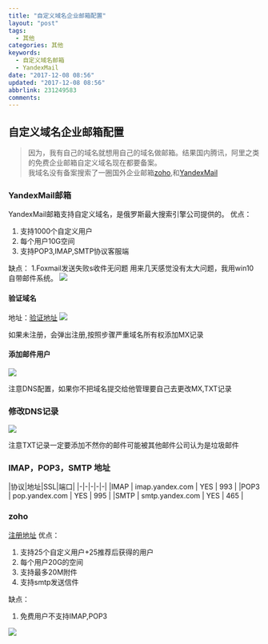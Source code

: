 ```yaml
---
title: "自定义域名企业邮箱配置"
layout: "post"
tags:
  - 其他
categories: 其他
keywords:
  - 自定义域名邮箱
  - YandexMail
date: "2017-12-08 08:56"
updated: "2017-12-08 08:56"
abbrlink: 231249583
comments:
---
```

## 自定义域名企业邮箱配置
>   因为，我有自己的域名就想用自己的域名做邮箱。结果国内腾讯，阿里之类的免费企业邮箱自定义域名现在都要备案。<br/>我域名没有备案搜索了一圈国外企业邮箱[zoho](https://www.zoho.com/mail/),和[YandexMail](https://mail.yandex.com/)
### YandexMail邮箱
 YandexMail邮箱支持自定义域名，是俄罗斯最大搜索引擎公司提供的。
 优点：
 1. 支持1000个自定义用户
 2. 每个用户10G空间
 3. 支持POP3,IMAP,SMTP协议客服端

 缺点：
 1.Foxmail发送失败s收件无问题
 用来几天感觉没有太大问题，我用win10自带邮件系统。
 ![](https://ws1.sinaimg.cn/large/006VAXiDgy1fm94qr1ia5j30vq0acq38.jpg)

 #### 验证域名
 地址：[验证地址](https://domain.yandex.com/domains_add/)
 ![](https://ws1.sinaimg.cn/large/006VAXiDgy1fm97imgiatj30y50dhmyt.jpg)

 如果未注册，会弹出注册,按照步骤严重域名所有权添加MX记录
 #### 添加邮件用户
 ![](https://ws1.sinaimg.cn/large/006VAXiDgy1fm97vb79jwj311r0afgnb.jpg)

 注意DNS配置，如果你不把域名提交给他管理要自己去更改MX,TXT记录
 ### 修改DNS记录
 ![](https://ws1.sinaimg.cn/large/006VAXiDgy1fm97z8kh45j30u80mpq4z.jpg)

 注意TXT记录一定要添加不然你的邮件可能被其他邮件公司认为是垃圾邮件
 ### IMAP，POP3，SMTP 地址
 |协议|地址|SSL|端口|
 |-|-|-|-|-|
|IMAP   | imap.yandex.com  |  YES | 993  |
|POP3   | pop.yandex.com  |  YES |  995 |
|SMTP   | smtp.yandex.com  | YES  | 465  |
### zoho
[注册地址](https://workplace.zoho.com/orgsignup.do?plan=free)
优点：
1. 支持25个自定义用户+25推荐后获得的用户
2. 每个用户20G的空间
3. 支持最多20M附件
4. 支持smtp发送信件

缺点：
1. 免费用户不支持IMAP,POP3

![](https://ws1.sinaimg.cn/large/006VAXiDgy1fm94ocpkq9j31590do40i.jpg)
